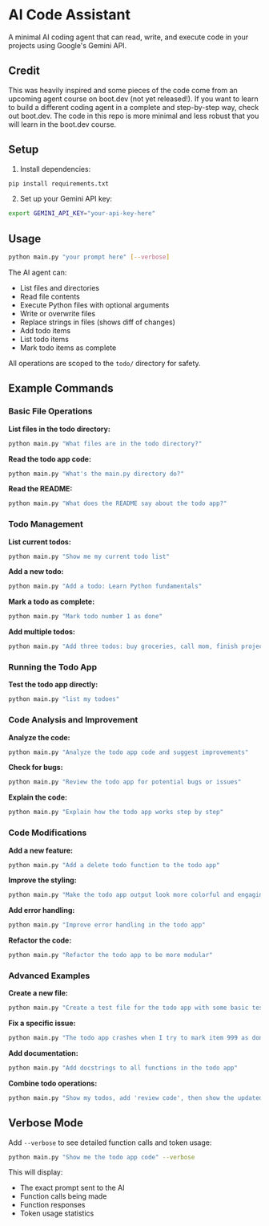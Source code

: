 # AI Code Assistant

A minimal AI coding agent that can read, write, and execute code in your projects using Google's Gemini API.

## Credit

This was heavily inspired and some pieces of the code come from an upcoming agent course on boot.dev (not yet released!).  If you want to learn to build a different coding agent in a complete and step-by-step way, check out boot.dev.  The code in this repo is more minimal and less robust that you will learn in the boot.dev course.


## Setup

1. Install dependencies:
```bash
pip install requirements.txt
```

2. Set up your Gemini API key:
```bash
export GEMINI_API_KEY="your-api-key-here"
```

## Usage

```bash
python main.py "your prompt here" [--verbose]
```

The AI agent can:
- List files and directories
- Read file contents
- Execute Python files with optional arguments
- Write or overwrite files
- Replace strings in files (shows diff of changes)
- Add todo items
- List todo items  
- Mark todo items as complete

All operations are scoped to the `todo/` directory for safety.

## Example Commands

### Basic File Operations

**List files in the todo directory:**
```bash
python main.py "What files are in the todo directory?"
```

**Read the todo app code:**
```bash
python main.py "What's the main.py directory do?"
```

**Read the README:**
```bash
python main.py "What does the README say about the todo app?"
```

### Todo Management

**List current todos:**
```bash
python main.py "Show me my current todo list"
```

**Add a new todo:**
```bash
python main.py "Add a todo: Learn Python fundamentals"
```

**Mark a todo as complete:**
```bash
python main.py "Mark todo number 1 as done"
```

**Add multiple todos:**
```bash
python main.py "Add three todos: buy groceries, call mom, finish project"
```

### Running the Todo App

**Test the todo app directly:**
```bash
python main.py "list my todoes"
```

### Code Analysis and Improvement

**Analyze the code:**
```bash
python main.py "Analyze the todo app code and suggest improvements"
```

**Check for bugs:**
```bash
python main.py "Review the todo app for potential bugs or issues"
```

**Explain the code:**
```bash
python main.py "Explain how the todo app works step by step"
```

### Code Modifications

**Add a new feature:**
```bash
python main.py "Add a delete todo function to the todo app"
```

**Improve the styling:**
```bash
python main.py "Make the todo app output look more colorful and engaging"
```

**Add error handling:**
```bash
python main.py "Improve error handling in the todo app"
```

**Refactor the code:**
```bash
python main.py "Refactor the todo app to be more modular"
```

### Advanced Examples

**Create a new file:**
```bash
python main.py "Create a test file for the todo app with some basic tests"
```

**Fix a specific issue:**
```bash
python main.py "The todo app crashes when I try to mark item 999 as done. Fix this bug."
```

**Add documentation:**
```bash
python main.py "Add docstrings to all functions in the todo app"
```

**Combine todo operations:**
```bash
python main.py "Show my todos, add 'review code', then show the updated list"
```

## Verbose Mode

Add `--verbose` to see detailed function calls and token usage:

```bash
python main.py "Show me the todo app code" --verbose
```

This will display:
- The exact prompt sent to the AI
- Function calls being made
- Function responses
- Token usage statistics
